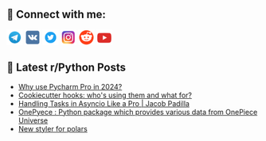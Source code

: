 ## 🔎 Connect with me:
[<img src="https://github.com/bullbesh/bullbesh/blob/main/images/Telegram.png" width="32" height="32" />](https://t.me/bullbesh)
[<img src="https://github.com/bullbesh/bullbesh/blob/main/images/VK.png" width="32" height="32" />](https://vk.com/bullbesh)
[<img src="https://github.com/bullbesh/bullbesh/blob/main/images/Twitter.png" width="32" height="32" />](https://twitter.com/bullbesh1)
[<img src="https://github.com/bullbesh/bullbesh/blob/main/images/Instagram.png" width="32" height="32" />](https://www.instagram.com/bullbesh)
[<img src="https://github.com/bullbesh/bullbesh/blob/main/images/Reddit.png" width="32" height="32" />](https://www.reddit.com/user/bullbesh)
[<img src="https://github.com/bullbesh/bullbesh/blob/main/images/YouTube.png" width="32" height="32" />](https://www.youtube.com/channel/UCtfjRs6uzgq5mfm8S06WTcg)

## 📕 Latest r/Python Posts
<!-- BLOG-POST-LIST:START -->
- [Why use Pycharm Pro in 2024?](https://www.reddit.com/r/Python/comments/1aqr39j/why_use_pycharm_pro_in_2024/)
- [Cookiecutter hooks: who&#39;s using them and what for?](https://www.reddit.com/r/Python/comments/1aqp8ic/cookiecutter_hooks_whos_using_them_and_what_for/)
- [Handling Tasks in Asyncio Like a Pro | Jacob Padilla](https://www.reddit.com/r/Python/comments/1aqm0ht/handling_tasks_in_asyncio_like_a_pro_jacob_padilla/)
- [OnePyece : Python package which provides various data from OnePiece Universe](https://www.reddit.com/r/Python/comments/1aqks23/onepyece_python_package_which_provides_various/)
- [New styler for polars](https://www.reddit.com/r/Python/comments/1aqjyj6/new_styler_for_polars/)
<!-- BLOG-POST-LIST:END -->
